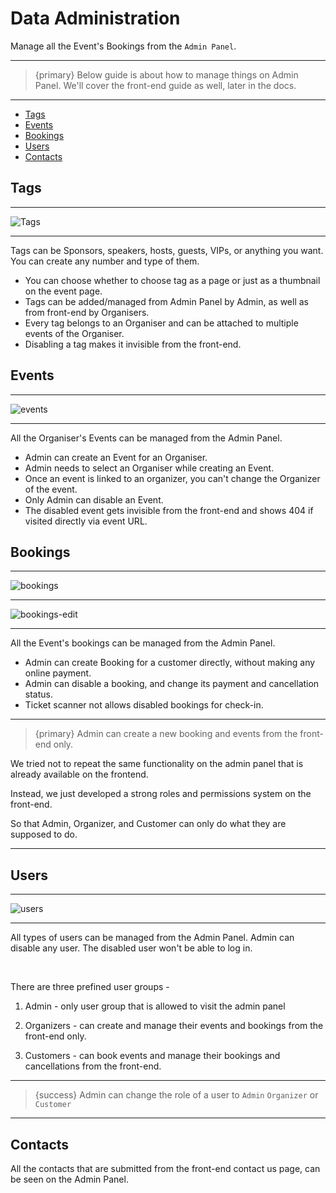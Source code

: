 # Data Administration

Manage all the Event's Bookings from the `Admin Panel`.

---

>{primary} Below guide is about how to manage things on Admin Panel. We'll cover the front-end guide as well, later in the docs.

---

- [Tags](#tags)
- [Events](#events)
- [Bookings](#bookings)
- [Users](#users)
- [Contacts](#contacts)


<a name="tags"></a>
## Tags

---

![Tags](http://eventmie-pro-docs.test/images/administration-tags.jpg "Tags")

---

Tags can be Sponsors, speakers, hosts, guests, VIPs, or anything you want. You can create any number and type of them. 

- You can choose whether to choose tag as a page or just as a thumbnail on the event page.
- Tags can be added/managed from Admin Panel by Admin, as well as from front-end by Organisers.
- Every tag belongs to an Organiser and can be attached to multiple events of the Organiser.
- Disabling a tag makes it invisible from the front-end.


<a name="events"></a>
## Events

---

![events](http://eventmie-pro-docs.test/images/administration-events.jpg "events")

---

All the Organiser's Events can be managed from the Admin Panel. 

- Admin can create an Event for an Organiser.
- Admin needs to select an Organiser while creating an Event.
- Once an event is linked to an organizer, you can't change the Organizer of the event.
- Only Admin can disable an Event.
- The disabled event gets invisible from the front-end and shows 404 if visited directly via event URL.



<a name="bookings"></a>
## Bookings

---

![bookings](http://eventmie-pro-docs.test/images/administration-bookings.jpg "bookings")

---

![bookings-edit](http://eventmie-pro-docs.test/images/administration-bookings-edit.jpg "bookings-edit")

---

All the Event's bookings can be managed from the Admin Panel. 

- Admin can create Booking for a customer directly, without making any online payment.
- Admin can disable a booking, and change its payment and cancellation status.
- Ticket scanner not allows disabled bookings for check-in.


---

>{primary} Admin can create a new booking and events from the front-end only. 

We tried not to repeat the same functionality on the admin panel that is already available on the frontend. 

Instead, we just developed a strong roles and permissions system on the front-end. 

So that Admin, Organizer, and Customer can only do what they are supposed to do.

---


<a name="users"></a>
## Users

---

![users](http://eventmie-pro-docs.test/images/administration-users.jpg "users")

---

All types of users can be managed from the Admin Panel. Admin can disable any user. The disabled user won't be able to log in.

<br>

There are three prefined user groups -

1. Admin - only user group that is allowed to visit the admin panel

2. Organizers - can create and manage their events and bookings from the front-end only.

3. Customers - can book events and manage their bookings and cancellations from the front-end.

---

> {success} Admin can change the role of a user to `Admin` `Organizer` or `Customer`

---


<a name="contacts"></a>
## Contacts


All the contacts that are submitted from the front-end contact us page, can be seen on the Admin Panel.